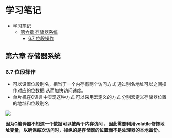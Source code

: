 # 学习笔记
- [学习笔记](#学习笔记)
  - [第六章 存储器系统](#第六章-存储器系统)
    - [6.7 位段操作](#67-位段操作)


## 第六章 存储器系统
### 6.7 位段操作
+ 可以设置位段别名，相当于一个内存有两个访问方式 通过别名地址可以之间操作对应的位数据 从而加快访问速度。
+ 单片机在C语言中实现这种方式 可以采用宏定义的方式 分别宏定义存储器位置的地址和位段别名
<img src="D:/Markdown笔记/编程学习/权威指南-附图1.jpg">

**因为C编译器不知道一个数据可以被两个内存访问 ，因此需要利用volatile修饰地址变量，以确保每次访问时，操纵的是存储器的位置而不是处理器的本地备份。**


